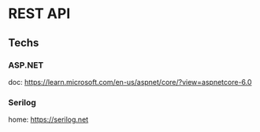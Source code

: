 # REST API  

## Techs  

### ASP.NET

doc: https://learn.microsoft.com/en-us/aspnet/core/?view=aspnetcore-6.0  

### Serilog  

home: https://serilog.net  
